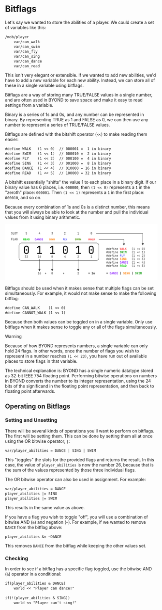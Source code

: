 # Bitflags

Let's say we wanted to store the abilities of a player. We could create a set of
variables like this:

```dm
/mob/player
	var/can_walk
	var/can_swim
	var/can_fly
	var/can_sing
	var/can_dance
	var/can_read
```

This isn't very elegant or extensible. If we wanted to add new abilities, we'd
have to add a new variable for each new ability. Instead, we can store all of
these in a single variable using bitflags.

Bitflags are a way of storing many TRUE/FALSE values in a single number, and are
often used in BYOND to save space and make it easy to read settings from a
variable.

Binary is a series of 1s and 0s, and any number can be represented in binary. By
representing TRUE as 1 and FALSE as 0, we can then use any number to represent a
series of TRUE/FALSE values.

Bitflags are defined with the bitshift operator (`<<`) to make reading them
easier:

```dm
#define WALK   (1 << 0)  // 000001 =  1 in binary
#define SWIM   (1 << 1)  // 000010 =  2 in binary
#define FLY    (1 << 2)  // 000100 =  4 in binary
#define SING   (1 << 3)  // 001000 =  8 in binary
#define DANCE  (1 << 4)  // 010000 = 16 in binary
#define READ   (1 << 5)  // 100000 = 32 in binary
```

A bitshift essentially "shifts" the value 1 to each place in a binary digit. If
our binary value has 6 places, i.e. `000000`, then `(1 << 0)` represents a `1`
in the "zeroth" place: `000001`. Then `(1 << 1)` represents a `1` in the first
place: `000010`, and so on.

Because every combination of 1s and 0s is a distinct number, this means that you
will always be able to look at the number and pull the individual values from it
using binary arithmetic.

![](./images/bitflags.png)

Bitflags should be used when it makes sense that multiple flags can be set
simultaneously. For example, it would not make sense to make the following
bitflag:

```dm
#define CAN_WALK    (1 << 0)
#define CANNOT_WALK (1 << 1)
```

Because then both values can be toggled on in a single variable. Only use
bitflags when it makes sense to toggle any or all of the flags simultaneously.

> [!WARNING]
>
> Because of how BYOND represents numbers, a single variable can only hold 24 flags.
> In other words, once the number of flags you wish to represent in a number reaches
> `(1 << 23)`, you have run out of available places to store flags in that variable.
>
> The technical explanation is: BYOND has a single numeric datatype stored as
> 32-bit IEEE 754 floating point. Performing bitwise operations on numbers in
> BYOND converts the number to its integer representation, using the 24 bits of
> the significand in the floating point representation, and then back to
> floating point afterwards.

## Operating on Bitflags

### Setting and Unsetting

There will be several kinds of operations you'll want to perform on bitflags.
The first will be setting them. This can be done by setting them all at once
using the OR bitwise operator, `|`:

```dm
var/player_abilities = DANCE | SING | SWIM
```

This "toggles" the slots for the provided flags and returns the result. In this
case, the value of `player_abilities` is now the number 26, because that is the
sum of the values represented by those three individual flags.

The OR bitwise operator can also be used in assignment. For example:

```dm
var/player_abilities = DANCE
player_abilities |= SING
player_abilities |= SWIM
```

This results in the same value as above.

If you have a flag you wish to toggle "off", you will use a combination of
bitwise AND (`&`) and negation (`~`). For example, if we wanted to remove
`DANCE` from the bitflag above:

```dm
player_abilities &= ~DANCE
```

This removes `DANCE` from the bitflag while keeping the other values set.

### Checking

In order to see if a bitflag has a specific flag toggled, use the bitwise AND
(`&`) operator in a conditional:

```dm
if(player_abilities & DANCE)
	world << "Player can dance!"

if(!(player_abilities & SING))
	world << "Player can't sing!"
```
